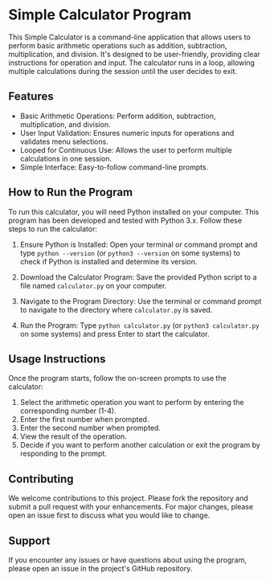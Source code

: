 Simple Calculator Program
=========================

This Simple Calculator is a command-line application that allows users to perform basic arithmetic operations such as addition, subtraction, multiplication, and division. It's designed to be user-friendly, providing clear instructions for operation and input. The calculator runs in a loop, allowing multiple calculations during the session until the user decides to exit.

Features
--------

-   Basic Arithmetic Operations: Perform addition, subtraction, multiplication, and division.
-   User Input Validation: Ensures numeric inputs for operations and validates menu selections.
-   Looped for Continuous Use: Allows the user to perform multiple calculations in one session.
-   Simple Interface: Easy-to-follow command-line prompts.

How to Run the Program
----------------------

To run this calculator, you will need Python installed on your computer. This program has been developed and tested with Python 3.x. Follow these steps to run the calculator:

1.  Ensure Python is Installed: Open your terminal or command prompt and type `python --version` (or `python3 --version` on some systems) to check if Python is installed and determine its version.

2.  Download the Calculator Program: Save the provided Python script to a file named `calculator.py` on your computer.

3.  Navigate to the Program Directory: Use the terminal or command prompt to navigate to the directory where `calculator.py` is saved.

4.  Run the Program: Type `python calculator.py` (or `python3 calculator.py` on some systems) and press Enter to start the calculator.

Usage Instructions
------------------

Once the program starts, follow the on-screen prompts to use the calculator:

1.  Select the arithmetic operation you want to perform by entering the corresponding number (1-4).
2.  Enter the first number when prompted.
3.  Enter the second number when prompted.
4.  View the result of the operation.
5.  Decide if you want to perform another calculation or exit the program by responding to the prompt.

Contributing
------------

We welcome contributions to this project. Please fork the repository and submit a pull request with your enhancements. For major changes, please open an issue first to discuss what you would like to change.

Support
-------

If you encounter any issues or have questions about using the program, please open an issue in the project's GitHub repository.